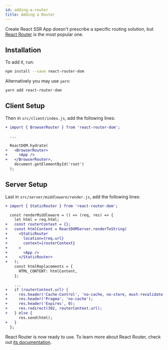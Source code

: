 ```yaml
---
id: adding-a-router
title: Adding a Router
---
```


Create React SSR App doesn't prescribe a specific routing solution, but [React Router](https://reacttraining.com/react-router/web/) is the most popular one.

## Installation

To add it, run:

```sh
npm install --save react-router-dom
```

Alternatively you may use `yarn`:

```sh
yarn add react-router-dom
```

## Client Setup

Then in `src/client/index.js`, add the following lines:

```diff
+ import { BrowserRouter } from 'react-router-dom';

  ...

  ReactDOM.hydrate(
+   <BrowserRouter>
+     <App />
+   </BrowserRouter>,
    document.getElementById('root')
  );
```

## Server Setup

Last in `src/server/middleware/render.js`, add the following lines:

```diff
+ import { StaticRouter } from 'react-router-dom';

  const renderMiddleware = () => (req, res) => {
    let html = req.html;
+   const routerContext = {};
+   const htmlContent = ReactDOMServer.renderToString(
+     <StaticRouter
+       location={req.url}
+       context={routerContext}
+     >
+       <App />
+     </StaticRouter>
+   );
    const htmlReplacements = {
      HTML_CONTENT: htmlContent,
    };

    ...
+   if (routerContext.url) {
+     res.header('Cache-Control', 'no-cache, no-store, must-revalidate');
+     res.header('Pragma', 'no-cache');
+     res.header('Expires', 0);
+     res.redirect(302, routerContext.url);
+   } else {
      res.send(html);
+   }
  };
```

React Router is now ready to use. To learn more about React Router, check out [its documentation](https://reacttraining.com/react-router/web/).
